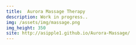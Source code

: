 ```yaml
---
title:  Aurora Massage Therapy
description: Work in progress..
img: /assets/img/massage.png
img_height: 350
site: http://asipple1.github.io/Aurora-Massage/
---
```

